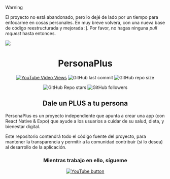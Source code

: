 > [!WARNING]
> El proyecto no está abandonado, pero lo dejé de lado por un tiempo para enfocarme en cosas personales. En muy breve volverá, con una nueva base de código reestructurada y mejorada :]. Por favor, no hagas ninguna <i>pull request</i> hasta entonces.

<img src="https://personaplus.vercel.app/banner.png">
<h1 align="center">PersonaPlus</h1>
<div align="center">
  
[![YouTube Video Views](https://img.shields.io/youtube/views/p1K5YXo8CAE?style=for-the-badge&logo=youtube)](https://www.youtube.com/watch?v=p1K5YXo8CAE)
![GitHub last commit](https://img.shields.io/github/last-commit/ZakaHaceCosas/personaplus?style=for-the-badge&logo=github)
![GitHub repo size](https://img.shields.io/github/repo-size/ZakaHaceCosas/personaplus?style=for-the-badge&logo=github)
<!--![Lines of code](https://img.shields.io/tokei/lines/github/ZakaHaceCosas/personaplus?style=for-the-badge&logo=visualstudiocode)-->
![GitHub Repo stars](https://img.shields.io/github/stars/ZakaHaceCosas/personaplus?style=for-the-badge&logo=github)
![GitHub followers](https://img.shields.io/github/followers/ZakaHaceCosas?style=for-the-badge&logo=github)
</div>
<h2 align="center">Dale un PLUS a tu persona</h2>

PersonaPlus es un proyecto independiente que apunta a crear una app (con React Native & Expo) que ayude a los usuarios a cuidar de su salud, dieta, y bienestar digital.

Este repositorio contendrá todo el código fuente del proyecto, para mantener la transparencia y permitir a la comunidad contribuir (si lo desea) al desarrollo de la aplicación.

<h3 align="center">Mientras trabajo en ello, sígueme</h3>
<div align="center">
  
[![YouTube button](https://img.shields.io/badge/YOUTUBE-red?style=for-the-badge&logo=youtube)](https://youtube.com/@ZakaHaceCosas)
</div>
